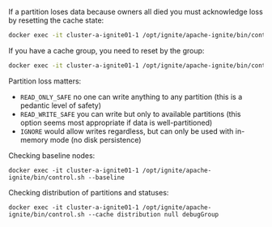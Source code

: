 If a partition loses data because owners all died you must acknowledge loss by resetting the cache state:

```bash
docker exec -it cluster-a-ignite01-1 /opt/ignite/apache-ignite/bin/control.sh --cache reset_lost_partitions myCache
```

If you have a cache group, you need to reset by the group:

```bash
docker exec -it cluster-a-ignite01-1 /opt/ignite/apache-ignite/bin/control.sh --cache reset_lost_partitions debugGroup
```

Partition loss matters:
- `READ_ONLY_SAFE` no one can write anything to any partition (this is a pedantic level of safety)
- `READ_WRITE_SAFE` you can write but only to available partitions (this option seems most appropriate if data is well-partitioned)
- `IGNORE` would allow writes regardless, but can only be used with in-memory mode (no disk persistence)


Checking baseline nodes:

```
docker exec -it cluster-a-ignite01-1 /opt/ignite/apache-ignite/bin/control.sh --baseline
```

Checking distribution of partitions and statuses:

```
docker exec -it cluster-a-ignite01-1 /opt/ignite/apache-ignite/bin/control.sh --cache distribution null debugGroup
```
